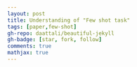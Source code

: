 ```yaml
---
layout: post
title: Understanding of "Few shot task"
tags: [paper,few-shot]
gh-repo: daattali/beautiful-jekyll
gh-badge: [star, fork, follow]
comments: true
mathjax: true
---
```


